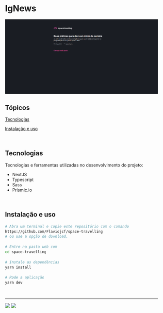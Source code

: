 # IgNews

<p align="center">
  <img src="/public/SpaceTravelling.png" alt="SpaceTravelling">
</p>

## Tópicos 

[Tecnologias](#tecnologias)

[Instalação e uso](#instalação-e-uso)


<br>

## Tecnologias

Tecnologias e ferramentas utilizadas no desenvolvimento do projeto:

- NextJS
- Typescript
- Sass
- Prismic.io


<br>

## Instalação e uso

```bash
# Abra um terminal e copie este repositório com o comando
https://github.com/Flaviojcf/space-travelling
# ou use a opção de download.

# Entre na pasta web com 
cd space-travelling

# Instale as dependências
yarn install

# Rode a aplicação
yarn dev
```

<br>




---
  <div> 
  <a href = "mailto:fjcf@Poli.br"><img src="https://img.shields.io/badge/-Gmail-%23333?style=for-the-badge&logo=gmail&logoColor=white" target="_blank"></a>
  <a href="https://www.linkedin.com/in/fl%C3%A1vio-jcosta" target="_blank"><img src="https://img.shields.io/badge/-LinkedIn-%230077B5?style=for-the-badge&logo=linkedin&logoColor=white" target="_blank"></a> 
</div>
